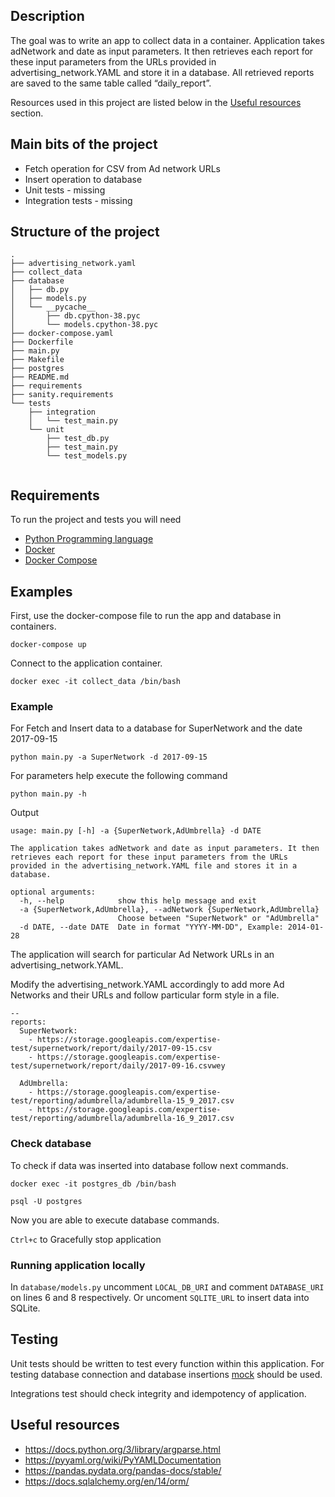 ## Description
The goal was to write an app to collect data in a container. Application takes adNetwork and date as input parameters. It then retrieves each report for these input parameters from the URLs provided in advertising_network.YAML and store it in a database. All retrieved reports are saved to the same table called “daily_report”.

Resources used in this project are listed below in the [Useful resources](#useful-resources) section.

## Main bits of the project
* Fetch operation for CSV from Ad network URLs
* Insert operation to database
* Unit tests - missing
* Integration tests - missing

## Structure of the project
```
.
├── advertising_network.yaml
├── collect_data
├── database
│   ├── db.py
│   ├── models.py
│   └── __pycache__
│       ├── db.cpython-38.pyc
│       └── models.cpython-38.pyc
├── docker-compose.yaml
├── Dockerfile
├── main.py
├── Makefile
├── postgres
├── README.md
├── requirements
├── sanity.requirements
└── tests
    ├── integration
    │   └── test_main.py
    └── unit
        ├── test_db.py
        ├── test_main.py
        └── test_models.py


```

## Requirements
To run the project and tests you will need
* [Python Programming language](https://www.python.org/)
* [Docker](https://www.docker.com/get-started)
* [Docker Compose](https://docs.docker.com/compose/install/)

## Examples
First, use the docker-compose file to run the app and database in containers.

```
docker-compose up
```

Connect to the application container.

```
docker exec -it collect_data /bin/bash
```

### Example 
For Fetch and Insert data to a database for SuperNetwork and the date 2017-09-15

```
python main.py -a SuperNetwork -d 2017-09-15
```

For parameters help execute the following command

```
python main.py -h
```

Output

```
usage: main.py [-h] -a {SuperNetwork,AdUmbrella} -d DATE

The application takes adNetwork and date as input parameters. It then retrieves each report for these input parameters from the URLs provided in the advertising_network.YAML file and stores it in a database.

optional arguments:
  -h, --help            show this help message and exit
  -a {SuperNetwork,AdUmbrella}, --adNetwork {SuperNetwork,AdUmbrella}
                        Choose between "SuperNetwork" or "AdUmbrella"
  -d DATE, --date DATE  Date in format "YYYY-MM-DD", Example: 2014-01-28
```


The application will search for particular Ad Network URLs in an advertising_network.YAML. 

Modify the advertising_network.YAML accordingly to add more Ad Networks and their URLs and follow particular form style in a file.

```
--
reports:
  SuperNetwork:
    - https://storage.googleapis.com/expertise-test/supernetwork/report/daily/2017-09-15.csv
    - https://storage.googleapis.com/expertise-test/supernetwork/report/daily/2017-09-16.csvwey

  AdUmbrella:
    - https://storage.googleapis.com/expertise-test/reporting/adumbrella/adumbrella-15_9_2017.csv
    - https://storage.googleapis.com/expertise-test/reporting/adumbrella/adumbrella-16_9_2017.csv
```

### Check database
To check if data was inserted into database follow next commands.

```
docker exec -it postgres_db /bin/bash
```

```
psql -U postgres
```

Now you are able to execute database commands.

`Ctrl+c` to Gracefully stop application

### Running application locally
In `database/models.py` uncomment `LOCAL_DB_URI` and comment `DATABASE_URI` on lines 6 and 8 respectively. Or uncoment `SQLITE_URL` to insert data into SQLite.

## Testing
Unit tests should be written to test every function within this application. For testing database connection and database insertions [mock](https://docs.python.org/3/library/unittest.mock.html) should be used.

Integrations test should check integrity and idempotency of application.

## Useful resources
* https://docs.python.org/3/library/argparse.html
* https://pyyaml.org/wiki/PyYAMLDocumentation
* https://pandas.pydata.org/pandas-docs/stable/
* https://docs.sqlalchemy.org/en/14/orm/

